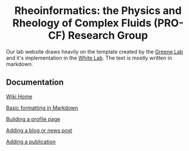 <h1 align="center">Rheoinformatics: the Physics and Rheology of Complex Fluids (PRO-CF) Research Group</h1>

Our lab website draws heavily on the template created by the [Greene Lab](https://github.com/greenelab/lab-website-template) and it's implementation in the [White Lab](https://github.com/QuantMarineEcoLab/quantmarineecolab.github.io). The text is mostly written in markdown.

## Documentation

[Wiki Home](https://github.com/procf/procf.github.io/wiki)

[Basic formatting in Markdown](https://github.com/procf/procf.github.io/wiki/1-Basic-Formatting-with-Markdown)

[Building a profile page](https://github.com/procf/procf.github.io/wiki/2-Adding-Your-Profile-Page)

[Adding a blog or news post](https://github.com/procf/procf.github.io/wiki/3-Adding-a-Post)

[Adding a publication](https://github.com/procf/procf.github.io/wiki/4-Publications)

